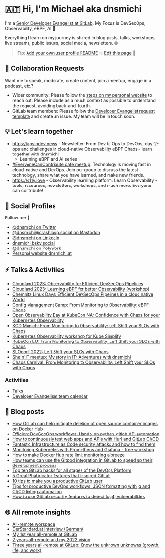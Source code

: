 # 🇦🇹 Hi, I'm Michael aka dnsmichi

I'm a [Senior Developer Evangelist at GitLab](https://about.gitlab.com/company/team/#dnsmichi). My Focus is DevSecOps, Observability, eBPF, AI 🦊 

Everything I learn on my journey is shared in blog posts, talks, workshops, live streams, public issues, social media, newsletters. 🌐

> Tip: [Add your own user profile README](https://docs.gitlab.com/ee/user/profile/#user-profile-readme) 💥 [Edit this page](https://gitlab.com/dnsmichi/dnsmichi/-/blob/main/README.md) 🌱 

## 🤗 Collaboration Requests

Want me to speak, moderate, create content, join a meetup, engage in a podcast, etc.?

- Wider community: Please follow the [steps on my personal website](https://dnsmichi.at/portfolio/) to reach out. Please include as a much context as possible to understand the request, avoiding back-and-fourth. 
- GitLab team members: Please follow the [Developer Evangelist request template](https://about.gitlab.com/handbook/marketing/developer-relations/developer-evangelism/#-quicklinks) and create an issue. My team will be in touch soon. 

## 💡 Let's learn together

- https://opsindev.news - Newsletter: From Dev to Ops to DevOps, day-2-ops and challenges in cloud-native Observability eBPF Chaos - learn together with dnsmichi 
    - Learning eBPF and AI series 
- [#EveryoneCanContribute cafe meetup](https://www.meetup.com/everyonecancontribute-cafe/): Technology is moving fast in cloud-native and DevOps. Join our group to discuss the latest technology, share what you have learned, and make new friends. 
- https://o11y.love - Observability learning platform: Learn Observability - tools, resources, newsletters, workshops, and much more. Everyone can contribute!   


## 🌈 Social Profiles

Follow me 👋 

- [@dnsmichi on Twitter](https://twitter.com/dnsmichi)
- [@dnsmichi@crashloop.social on Mastodon](https://crashloop.social/@dnsmichi)
- [@dnsmichi on LinkedIn](https://www.linkedin.com/in/dnsmichi/)
- [dnsmichi.bsky.social](https://bsky.app/profile/dnsmichi.bsky.social)
- [@dnsmichi on Polywork](https://www.polywork.com/dnsmichi)
- [Personal website dnsmichi.at](https://dnsmichi.at/)

## ⚡️ Talks & Activities

- [Cloudland 2023: Observability for Efficient DevSecOps Pipelines](https://go.gitlab.com/VDAvMw)
- [Cloudland 2023: Learning eBPF for better Observability (workshop)](https://go.gitlab.com/2rrbrh)
- [Chemnitz Linux Days: Efficient DevSecOps Pipelines in a cloud native World](https://go.gitlab.com/RPog2h)
- [Config Management Camp: From Monitoring to Observability: eBPF Chaos](https://go.gitlab.com/XLh23P)
- [Open Observability Day at KubeCon NA: Confidence with Chaos for your Kubernetes Observability](https://www.youtube.com/watch?v=g13DTh8qDpk)
- [KCD Munich: From Monitoring to Observability: Left Shift your SLOs with Chaos](https://docs.google.com/presentation/d/16jy_QtiMGCFIcswU8wxmt4WOb8fqreg3fCRJctiPs-s/edit)
- [Kubernetes Observability workshop for Kube Simplify](https://o11y.love/learning-resources/#kubernetes-observability-workshop-for-kube-simplify)
- [KubeCon EU: From Monitoring to Observability: Left Shift your SLOs with Chaos](https://www.youtube.com/watch?v=BkREMg8adaI)
- [SLOconf 2022: Left Shift your SLOs with Chaos](https://www.youtube.com/watch?v=r63vgFxrCbE)
- [She'n'IT meetup: My story in IT: Adventures with dnsmichi](https://docs.google.com/presentation/d/1U4d3dkF-rxYTg4GogKAPlRjXDpx_U79U1GMMQvTad1c/edit#slide=id.p)
- [Chaos Carnival: From Monitoring to Observability: Left Shift your SLOs with Chaos](https://docs.google.com/presentation/d/1FgoMAlaFOCQbM2yW6tVpyf7WmLNtaFoaQulJl6k20tQ/edit)

### Activities

- [Talks](https://dnsmichi.at/talks/)
- [Developer Evangelism team calendar](https://about.gitlab.com/handbook/marketing/community-relations/developer-evangelism/#team-workflow)

## 🌱 Blog posts

- [How GitLab can help mitigate deletion of open source container images on Docker Hub](https://go.gitlab.com/LTsBCm)
- [Efficient DevSecOps workflows: Hands-on python-gitlab API automation](https://go.gitlab.com/JPIoWd)
- [How to continuously test web apps and APIs with Hurl and GitLab CI/CD](https://about.gitlab.com/blog/2022/12/14/how-to-continously-test-web-apps-apis-with-hurl-and-gitlab-ci-cd/)
- [Fantastic Infrastructure as Code security attacks and how to find them](https://about.gitlab.com/blog/2022/02/17/fantastic-infrastructure-as-code-security-attacks-and-how-to-find-them/)
- [Monitoring Kubernetes with Prometheus and Grafana - free workshop](https://dnsmichi.at/2021/09/14/monitoring-kubernetes-with-prometheus-and-grafana-free-workshop/)
- [How to make Docker Hub rate limit monitoring a breeze](https://about.gitlab.com/blog/2020/11/18/docker-hub-rate-limit-monitoring/)
- [How teams can use the Gitpod integration in GitLab to speed up their development process](https://about.gitlab.com/blog/2021/07/19/teams-gitpod-integration-gitlab-speed-up-development/)
- [Top ten GitLab hacks for all stages of the DevOps Platform](https://about.gitlab.com/blog/2021/10/19/top-10-gitlab-hacks/)
- [5 Great Phabricator features that inspired GitLab](https://about.gitlab.com/blog/2021/08/13/five-great-phabricator-features-inspired-gitlab/)
- [10 tips to make you a productive GitLab user](https://about.gitlab.com/blog/2021/02/18/improve-your-gitlab-productivity-with-these-10-tips/)
- [Tips for productive DevOps workflows: JSON formatting with jq and CI/CD linting automation](https://about.gitlab.com/blog/2021/04/21/devops-workflows-json-format-jq-ci-cd-lint/)
- [How to use GitLab security features to detect log4j vulnerabilities](https://about.gitlab.com/blog/2021/12/15/use-gitlab-to-detect-vulnerabilities/)


## 🌐 All remote insights

- [All-remote worspace](https://dnsmichi.at/all-remote-workspace/)
- [DerStandard.at interview (German)](https://www.derstandard.de/consent/tcf/story/2000124135517/developer-evangelist-ich-bin-mein-eigener-manager)
- [My 1st year all-remote at GitLab](https://www.polywork.com/dnsmichi/highlights/013680c2-6479-4347-9687-e4ca637065b5)
- [2 years all-remote and my 2022 vision](https://dnsmichi.at/2022/03/02/2-years-all-remote-and-2022-vision/)
- [Three years all-remote at GitLab: Know the unknown unknowns (growth, life, and work)](https://dnsmichi.at/2023/03/02/three-years-all-remote-at-gitlab-know-the-unknown-unknowns-growth-life-work/)
